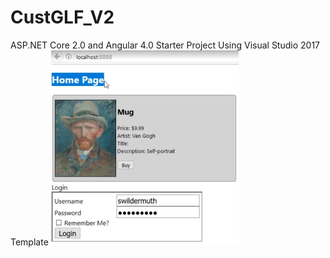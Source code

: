 # CustGLF_V2
ASP.NET Core 2.0 and Angular 4.0 Starter Project Using Visual Studio 2017 Template
![home-page](assets/img/home-page.png)